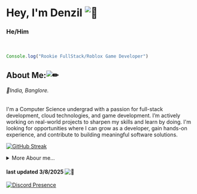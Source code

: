 # Hey, I'm Denzil <picture><source srcset="https://fonts.gstatic.com/s/e/notoemoji/latest/1f64c/512.webp" type="image/webp"><img src="https://fonts.gstatic.com/s/e/notoemoji/latest/1f64c/512.gif" alt="🙌" width="32" height="32"></picture>

### He/Him 
<br>

 
```js
Console.log("Rookie FullStack/Roblox Game Developer")
```

## About Me:<picture><source srcset="https://fonts.gstatic.com/s/e/notoemoji/latest/270f_fe0f/512.webp" type="image/webp"><img src="https://fonts.gstatic.com/s/e/notoemoji/latest/270f_fe0f/512.gif" alt="✏" width="32" height="32"></picture>
  
###### 📍India, Banglore. ######


<p>I'm a Computer Science undergrad with a passion for full-stack development, cloud technologies, and game development. I’m actively working on real-world projects to sharpen my skills and learn by doing. I'm looking for opportunities where I can grow as a developer, gain hands-on experience, and contribute to building meaningful software solutions.</p>

[![GitHub Streak](https://streak-stats.demolab.com?user=Denzils-repo&theme=graywhite&border_radius=10)](https://git.io/streak-stats)

<details>
  <summary>More Abour me...</summary>

  
  ---
  
  ## My Socials:  <picture><source srcset="https://fonts.gstatic.com/s/e/notoemoji/latest/1f91d/512.webp" type="image/webp"><img src="https://fonts.gstatic.com/s/e/notoemoji/latest/1f91d/512.gif" alt="🤝" width="32" height="32"></picture>
<p align="left"><a href="mailto:denzil1974.biz@gmail.com"><img src="icons/monocrome/gmail.svg" hspace="5"><a href="https://www.linkedin.com/in/DenzilDeepak/"><img src="icons/monocrome/linkedin.svg" hspace="5"></a><a href="https://www.instagram.com/izzyyuniverse"><img src="icons/monocrome/instagram.svg" height="50px" hspace="5"></a> <a href="https://www.youtube.com/@Izzy_wastaken"><img src="icons/monocrome/youtube.svg" hspace="5"></a>
<a href="https://discord.com/users/:1260528805861265535"><img src="icons/monocrome/discord.svg" height="50px" hspace="5"></a></p>
  
## GameDev Socials: <picture><source srcset="https://fonts.gstatic.com/s/e/notoemoji/latest/1f3b2/512.webp" type="image/webp"><img src="https://fonts.gstatic.com/s/e/notoemoji/latest/1f3b2/512.gif" alt="🎲" width="32" height="32"></picture>

<a href="https://www.roblox.com/users/7035669180/profile"><img src="icons/rblx.svg" height="50px"></a>  

## Known Technologies: <picture><source srcset="https://fonts.gstatic.com/s/e/notoemoji/latest/1f393/512.webp" type="image/webp"><img src="https://fonts.gstatic.com/s/e/notoemoji/latest/1f393/512.gif" alt="🎓" width="32" height="32"></picture>

<p align="left"><img src="https://cdn.jsdelivr.net/gh/devicons/devicon@latest/icons/java/java-original-wordmark.svg" height="50px" hspace="5" /><img src="https://cdn.jsdelivr.net/gh/devicons/devicon@latest/icons/javascript/javascript-original.svg" height="50px" hspace="5"/><img src="https://cdn.jsdelivr.net/gh/devicons/devicon@latest/icons/c/c-original.svg" height="50px" hspace="5" /><img src="https://cdn.jsdelivr.net/gh/devicons/devicon@latest/icons/cplusplus/cplusplus-original.svg" height="50px" hspace="5" /><img src="https://cdn.jsdelivr.net/gh/devicons/devicon@latest/icons/python/python-original-wordmark.svg" height="50px" hspace="5" /><img src="https://cdn.jsdelivr.net/gh/devicons/devicon@latest/icons/csharp/csharp-original.svg" height="50px" hspace="5" /><img src="https://upload.wikimedia.org/wikipedia/commons/thumb/8/8f/Luau_Logo_%28Programming_Language%29.svg/60px-Luau_Logo_%28Programming_Language%29.svg.png?20220524083445" height="50px" hspace="5" /><img src="https://cdn.jsdelivr.net/gh/devicons/devicon@latest/icons/html5/html5-original-wordmark.svg" height="50px" hspace="5" /><img src="https://cdn.jsdelivr.net/gh/devicons/devicon@latest/icons/css3/css3-original.svg" height="45px" hspace="5"/><img src="https://cdn.jsdelivr.net/gh/devicons/devicon@latest/icons/markdown/markdown-original.svg" height="50px" hspace="5" /></p>

---
</details>

#### last updated 3/8/2025 <picture><source srcset="https://fonts.gstatic.com/s/e/notoemoji/latest/1f6a7/512.webp" type="image/webp"><img src="https://fonts.gstatic.com/s/e/notoemoji/latest/1f6a7/512.gif" alt="🚧" width="32" height="32"></picture>
[//]: # (<div><img src="https://visitor-badge.laobi.icu/badge?page_id=Denzils-repo.Denzils-repo&"  /></div>)

[![Discord Presence](https://lanyard.cnrad.dev/api/1260528805861265535?borderRadius=10px&theme=dark&idleMessage=%22I'm%20probably%20working%20on%20something%20i%20guess%22&animatedDecoration=false)](https://discord.com/users/1260528805861265535)
